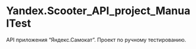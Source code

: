 # Yandex.Scooter_API_project_ManualTest
API приложения “Яндекс.Самокат”. Проект по ручному тестированию.
